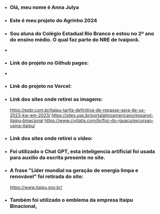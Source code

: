 - ### Olá, meu nome é Anna Julya
- ### Este é meu projeto do Agrinho 2024
- ### Sou aluna do Colégio Estadual Rio Branco e estou no 2º ano do ensino médio. O qual faz parte do NRE de Ivaiporã.
- 
- ### Link do projeto no Github pages:
- 
- ### Link do projeto no Vercel:
 
- ### Link dos sites onde retirei as imagens:
  https://epbr.com.br/itaipu-tarifa-definitiva-de-repasse-sera-de-us-2023-kw-em-2023/
   https://sites.usp.br/portalatinoamericano/espanol-itaipu-binacional
  https://www.civitatis.com/br/foz-do-iguacu/excursao-usina-itaipu/

- ### Link dos sites onde retirei o vídeo:

- ### Foi utilizado o Chat GPT, esta inteligencia artificial foi usada para auxilio da escrita presente no site.
- ### A frase "Líder mundial na geração de energia limpa e renovável" foi retirada do site: 
  https://www.itaipu.gov.br/

- ### Também foi utilizado o emblema da empresa Itaipu Binacional, 
